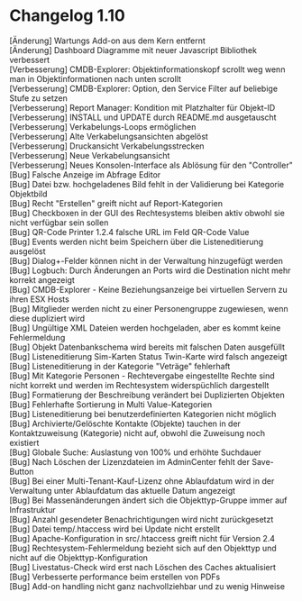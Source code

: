 # Changelog 1.10

[Änderung]      Wartungs Add-on aus dem Kern entfernt  
[Änderung]      Dashboard Diagramme mit neuer Javascript Bibliothek verbessert  
[Verbesserung]  CMDB-Explorer: Objektinformationskopf scrollt weg wenn man in Objektinformationen nach unten scrollt  
[Verbesserung]  CMDB-Explorer: Option, den Service Filter auf beliebige Stufe zu setzen  
[Verbesserung]  Report Manager: Kondition mit Platzhalter für Objekt-ID  
[Verbesserung]  INSTALL und UPDATE durch README.md ausgetauscht  
[Verbesserung]  Verkabelungs-Loops ermöglichen  
[Verbesserung]  Alte Verkabelungsansichten abgelöst  
[Verbesserung]  Druckansicht Verkabelungsstrecken  
[Verbesserung]  Neue Verkabelungsansicht  
[Verbesserung]  Neues Konsolen-Interface als Ablösung für den "Controller"  
[Bug]           Falsche Anzeige im Abfrage Editor  
[Bug]           Datei bzw. hochgeladenes Bild fehlt in der Validierung bei Kategorie Objektbild  
[Bug]           Recht "Erstellen" greift nicht auf Report-Kategorien  
[Bug]           Checkboxen in der GUI des Rechtesystems bleiben aktiv obwohl sie nicht verfügbar sein sollen  
[Bug]           QR-Code Printer 1.2.4 falsche URL im Feld QR-Code Value  
[Bug]           Events werden nicht beim Speichern über die Listeneditierung ausgelöst  
[Bug]           Dialog+-Felder können nicht in der Verwaltung hinzugefügt werden  
[Bug]           Logbuch: Durch Änderungen an Ports wird die Destination nicht mehr korrekt angezeigt  
[Bug]           CMDB-Explorer - Keine Beziehungsanzeige bei virtuellen Servern zu ihren ESX Hosts  
[Bug]           Mitglieder werden nicht zu einer Personengruppe zugewiesen, wenn diese dupliziert wird  
[Bug]           Ungültige XML Dateien werden hochgeladen, aber es kommt keine Fehlermeldung  
[Bug]           Objekt Datenbankschema wird bereits mit falschen Daten ausgefüllt  
[Bug]           Listeneditierung Sim-Karten Status Twin-Karte wird falsch angezeigt  
[Bug]           Listeneditierung in der Kategorie "Veträge" fehlerhaft  
[Bug]           Mit Kategorie Personen - Rechtevergabe eingestellte Rechte sind nicht korrekt und werden im Rechtesystem widerspüchlich dargestellt  
[Bug]           Formatierung der Beschreibung verändert bei Duplizierten Objekten  
[Bug]           Fehlerhafte Sortierung in Multi Value-Kategorien  
[Bug]           Listeneditierung bei benutzerdefinierten Kategorien nicht möglich  
[Bug]           Archivierte/Gelöschte Kontakte (Objekte) tauchen in der Kontaktzuweisung (Kategorie) nicht auf, obwohl die Zuweisung noch existiert  
[Bug]           Globale Suche: Auslastung von 100% und erhöhte Suchdauer  
[Bug]           Nach Löschen der Lizenzdateien im AdminCenter fehlt der Save-Button  
[Bug]           Bei einer Multi-Tenant-Kauf-Lizenz ohne Ablaufdatum wird in der Verwaltung unter Ablaufdatum das aktuelle Datum angezeigt  
[Bug]           Bei Massenänderungen ändert sich die Objekttyp-Gruppe immer auf Infrastruktur  
[Bug]           Anzahl gesendeter Benachrichtigungen wird nicht zurückgesetzt  
[Bug]           Datei temp/.htaccess wird bei Update nicht erstellt  
[Bug]           Apache-Konfiguration in src/.htaccess greift nicht für Version 2.4  
[Bug]           Rechtesystem-Fehlermeldung bezieht sich auf den Objekttyp und nicht auf die Objekttyp-Konfiguration  
[Bug]           Livestatus-Check wird erst nach Löschen des Caches aktualisiert  
[Bug]           Verbesserte performance beim erstellen von PDFs  
[Bug]           Add-on handling nicht ganz nachvollziehbar und zu wenig Hinweise  